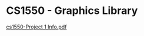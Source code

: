 # CS1550 - Graphics Library

[cs1550-Project 1 Info.pdf](https://github.com/user-attachments/files/19527303/cs1550-Project.1.Info.pdf)
